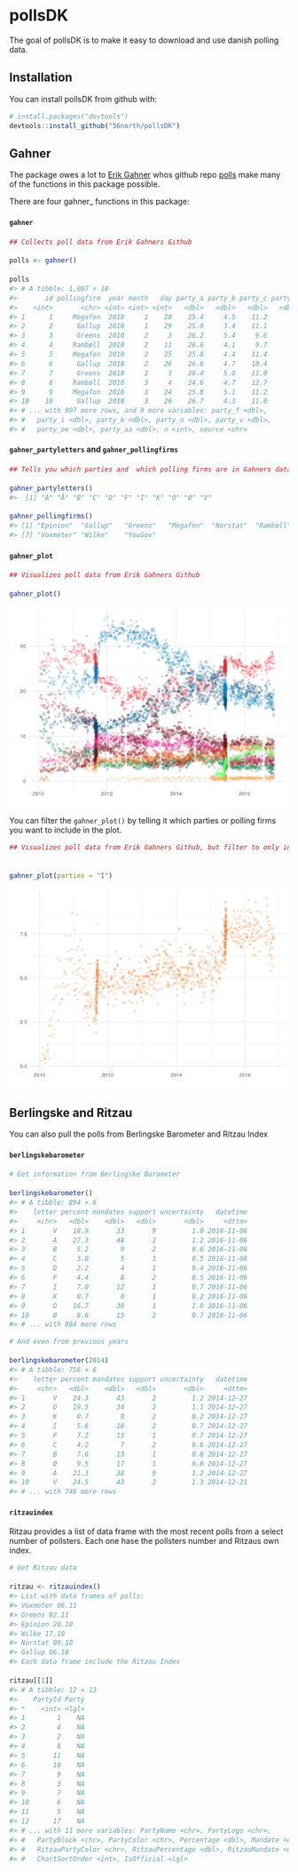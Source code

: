 
<!-- README.md is generated from README.Rmd. Please edit that file -->
pollsDK
=======

The goal of pollsDK is to make it easy to download and use danish polling data.

Installation
------------

You can install pollsDK from github with:

``` r
# install.packages("devtools")
devtools::install_github("56north/pollsDK")
```

Gahner
------

The package owes a lot to [Erik Gahner](https://github.com/erikgahner) whos github repo [polls](https://github.com/erikgahner/polls) make many of the functions in this package possible.

There are four gahner\_ functions in this package:

#### `gahner`

``` r
## Collects poll data from Erik Gahners Github

polls <- gahner()

polls
#> # A tibble: 1,007 × 18
#>       id pollingfirm  year month   day party_a party_b party_c party_d
#>    <int>       <chr> <int> <int> <int>   <dbl>   <dbl>   <dbl>   <dbl>
#> 1      1     Megafon  2010     1    20    25.4     4.5    11.2      NA
#> 2      2      Gallup  2010     1    29    25.0     3.4    11.1      NA
#> 3      3      Greens  2010     2     3    26.2     5.4     9.6      NA
#> 4      4     Rambøll  2010     2    11    26.6     4.1     9.7      NA
#> 5      5     Megafon  2010     2    25    25.8     4.4    11.4      NA
#> 6      6      Gallup  2010     2    26    26.6     4.7    10.4      NA
#> 7      7      Greens  2010     3     3    28.4     5.0    11.0      NA
#> 8      8     Rambøll  2010     3     4    24.6     4.7    12.7      NA
#> 9      9     Megafon  2010     3    24    25.8     5.1    11.2      NA
#> 10    10      Gallup  2010     3    26    26.7     4.3    11.0      NA
#> # ... with 997 more rows, and 9 more variables: party_f <dbl>,
#> #   party_i <dbl>, party_k <dbl>, party_o <dbl>, party_v <dbl>,
#> #   party_oe <dbl>, party_aa <dbl>, n <int>, source <chr>
```

#### `gahner_partyletters` and `gahner_pollingfirms`

``` r
## Tells you which parties and  which polling firms are in Gahners data

gahner_partyletters()
#>  [1] "A" "Å" "B" "C" "D" "F" "I" "K" "O" "Ø" "V"

gahner_pollingfirms()
#> [1] "Epinion"  "Gallup"   "Greens"   "Megafon"  "Norstat"  "Rambøll" 
#> [7] "Voxmeter" "Wilke"    "YouGov"
```

#### `gahner_plot`

``` r
## Visualizes poll data from Erik Gahners Github

gahner_plot()
```

![](README-gahner_plot-1.png)

You can filter the `gahner_plot()` by telling it which parties or polling firms you want to include in the plot.

``` r
## Visualizes poll data from Erik Gahners Github, but filter to only include "I" (Liberal Alliance).


gahner_plot(parties = "I")
```

![](README-gahner_plot2-1.png)

Berlingske and Ritzau
---------------------

You can also pull the polls from Berlingske Barometer and Ritzau Index

#### `berlingskebarometer`

``` r
# Get information from Berlingske Barometer

berlingskebarometer()
#> # A tibble: 894 × 6
#>    letter percent mandates support uncertainty   datetime
#>     <chr>   <dbl>    <dbl>   <dbl>       <dbl>     <dttm>
#> 1       V    18.9       33       9         1.0 2016-11-06
#> 2       A    27.3       48       2         1.2 2016-11-06
#> 3       B     5.2        9       2         0.6 2016-11-06
#> 4       C     3.0        5       1         0.5 2016-11-06
#> 5       D     2.2        4       1         0.4 2016-11-06
#> 6       F     4.4        8       2         0.5 2016-11-06
#> 7       I     7.0       12       1         0.7 2016-11-06
#> 8       K     0.7        0       1         0.2 2016-11-06
#> 9       O    16.7       30       1         1.0 2016-11-06
#> 10      Ø     8.6       15       2         0.7 2016-11-06
#> # ... with 884 more rows
```

``` r
# And even from previous years

berlingskebarometer(2014)
#> # A tibble: 756 × 6
#>    letter percent mandates support uncertainty   datetime
#>     <chr>   <dbl>    <dbl>   <dbl>       <dbl>     <dttm>
#> 1       V    24.3       43       2         1.2 2014-12-27
#> 2       O    19.5       34       2         1.1 2014-12-27
#> 3       K     0.7        0       2         0.2 2014-12-27
#> 4       I     5.6       10       2         0.7 2014-12-27
#> 5       F     7.2       13       1         0.7 2014-12-27
#> 6       C     4.2        7       2         0.6 2014-12-27
#> 7       B     7.6       13       1         0.8 2014-12-27
#> 8       Ø     9.5       17       1         0.8 2014-12-27
#> 9       A    21.3       38       9         1.2 2014-12-27
#> 10      V    24.5       43       2         1.3 2014-12-21
#> # ... with 746 more rows
```

#### `ritzauindex`

Ritzau provides a list of data frame with the most recent polls from a select number of pollsters. Each one hase the pollsters number and Ritzaus own index.

``` r
# Get Ritzau data

ritzau <- ritzauindex()
#> List with data frames of polls:
#> Voxmeter 06.11
#> Greens 02.11
#> Epinion 20.10
#> Wilke 17.10
#> Norstat 09.10
#> Gallup 06.10
#> Each data frame include the Ritzau Index

ritzau[[1]]
#> # A tibble: 12 × 13
#>    PartyId Party
#> *    <int> <lgl>
#> 1        1    NA
#> 2        4    NA
#> 3        2    NA
#> 4        8    NA
#> 5       11    NA
#> 6       10    NA
#> 7        9    NA
#> 8        3    NA
#> 9        7    NA
#> 10       6    NA
#> 11       5    NA
#> 12      17    NA
#> # ... with 11 more variables: PartyName <chr>, PartyLogo <chr>,
#> #   PartyBlock <chr>, PartyColor <chr>, Percentage <dbl>, Mandate <dbl>,
#> #   RitzauPartyColor <chr>, RitzauPercentage <dbl>, RitzauMandate <dbl>,
#> #   ChartSortOrder <int>, IsOfficial <lgl>
```
